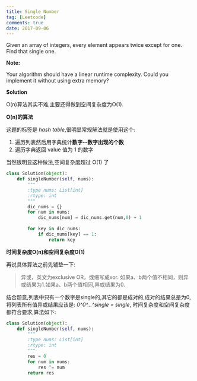 ```yaml
---
title: Single Number
tag: [Leetcode]
comments: true
date: 2017-09-06
---
```




Given an array of integers, every element appears twice except for one. Find that single one.

**Note:**

Your algorithm should have a linear runtime complexity. Could you implement it without using extra memory?


**Solution**

O(n)算法其实不难,主要还得做到空间复杂度为O(1).

**O(n)的算法**

这题的标签是 *hash table*,很明显常规解法就是使用这个:

1. 遍历列表然后用字典统计**数字--数字出现的个数**
2. 遍历字典返回 value 值为 1 的数字

当然很明显这种做法,空间复杂度超过 O(1) 了

```python
class Solution(object):
    def singleNumber(self, nums):
        """
        :type nums: List[int]
        :rtype: int
        """
        dic_nums = {}
        for num in nums:
            dic_nums[num] = dic_nums.get(num,0) + 1
        
        for key in dic_nums:
            if dic_nums[key] == 1:
                return key
```

**时间复杂度O(n)和空间复杂度O(1)**

再说具体算法之前先铺垫一下:

>异或，英文为exclusive OR，或缩写成xor. 
如果a、b两个值不相同，则异或结果为1.如果a、b两个值相同,异或结果为0.

结合题意,列表中只有一个数字是single的,其它的都是成对的,成对的结果总是为0,将列表所有值异或结果应该是: *0^0^...^single = single*,
时间复杂度和空间复杂度都符合要求,算法如下:

```python
class Solution(object):
    def singleNumber(self, nums):
        """
        :type nums: List[int]
        :rtype: int
        """
        res = 0
        for num in nums:
            res ^= num
        return res
```